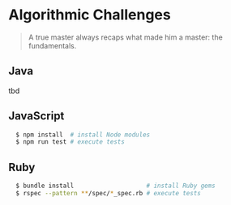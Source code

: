 # Algorithmic Challenges

> A true master always recaps what made him a master: the fundamentals.

## Java
tbd

## JavaScript
```bash
  $ npm install  # install Node modules
  $ npm run test # execute tests
```

## Ruby
```bash
  $ bundle install                    # install Ruby gems
  $ rspec --pattern **/spec/*_spec.rb # execute tests
```
